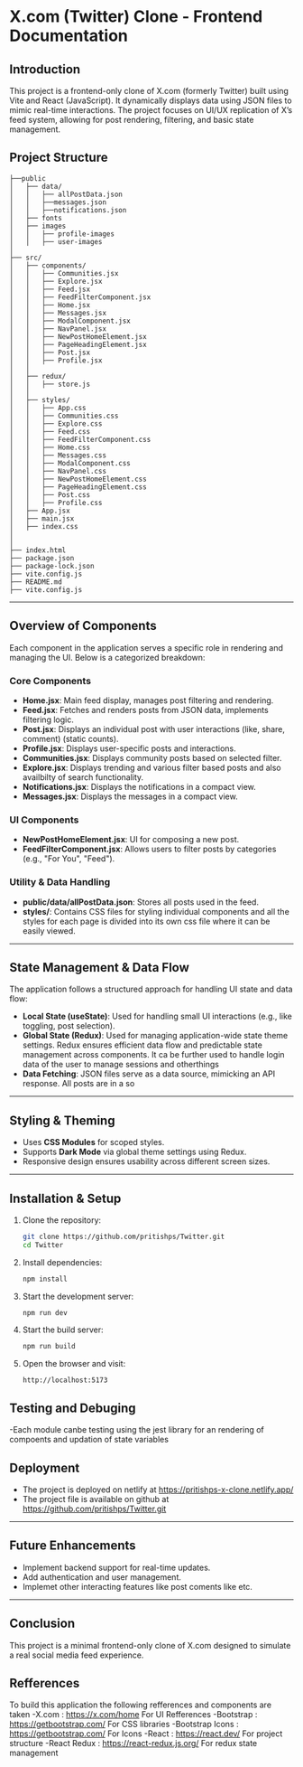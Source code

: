 # X.com (Twitter) Clone - Frontend Documentation

## Introduction

This project is a frontend-only clone of X.com (formerly Twitter) built using Vite and React (JavaScript). It dynamically displays data using JSON files to mimic real-time interactions. The project focuses on UI/UX replication of X’s feed system, allowing for post rendering, filtering, and basic state management.

## Project Structure
```
├──public
│   ├── data/
│   │   ├── allPostData.json
│   │   ├──messages.json
│   │   ├──notifications.json
│   ├── fonts
│   ├── images
│   │   ├── profile-images
│   │   ├── user-images
│
├── src/
│   ├── components/
│   │   ├── Communities.jsx
│   │   ├── Explore.jsx
│   │   ├── Feed.jsx
│   │   ├── FeedFilterComponent.jsx
│   │   ├── Home.jsx
│   │   ├── Messages.jsx
│   │   ├── ModalComponent.jsx
│   │   ├── NavPanel.jsx
│   │   ├── NewPostHomeElement.jsx
│   │   ├── PageHeadingElement.jsx
│   │   ├── Post.jsx
│   │   ├── Profile.jsx
│   │
│   ├── redux/
│   │   ├── store.js
│   │   
│   ├── styles/
│   │   ├── App.css
│   │   ├── Communities.css
│   │   ├── Explore.css
│   │   ├── Feed.css
│   │   ├── FeedFilterComponent.css
│   │   ├── Home.css
│   │   ├── Messages.css
│   │   ├── ModalComponent.css
│   │   ├── NavPanel.css
│   │   ├── NewPostHomeElement.css
│   │   ├── PageHeadingElement.css
│   │   ├── Post.css
│   │   ├── Profile.css
│   ├── App.jsx
│   ├── main.jsx
│   ├── index.css
│
│
├── index.html
├── package.json
├── package-lock.json
├── vite.config.js
├── README.md
├── vite.config.js
```

---

## Overview of Components

Each component in the application serves a specific role in rendering and managing the UI. Below is a categorized breakdown:

### Core Components

- **Home.jsx**: Main feed display, manages post filtering and rendering.
- **Feed.jsx**: Fetches and renders posts from JSON data, implements filtering logic.
- **Post.jsx**: Displays an individual post with user interactions (like, share, comment) (static counts).
- **Profile.jsx**: Displays user-specific posts and interactions.
- **Communities.jsx**: Displays community posts based on selected filter.
- **Explore.jsx**: Displays trending and various filter based posts and also availbilty of search functionality.
- **Notifications.jsx**: Displays the notifications in a compact view.
- **Messages.jsx**: Displays the messages in a compact view.

### UI Components

- **NewPostHomeElement.jsx**: UI for composing a new post.
- **FeedFilterComponent.jsx**: Allows users to filter posts by categories (e.g., "For You", "Feed").

### Utility & Data Handling

- **public/data/allPostData.json**: Stores all posts used in the feed.
- **styles/**: Contains CSS files for styling individual components and all the styles for each page is divided into its own css file where it can be easily viewed.

---

## State Management & Data Flow

The application follows a structured approach for handling UI state and data flow:

- **Local State (useState)**: Used for handling small UI interactions (e.g., like toggling, post selection).
- **Global State (Redux)**: Used for managing application-wide state theme settings. Redux ensures efficient data flow and predictable state management across components. It ca be further used to handle login data of the user to manage sessions and otherthings
- **Data Fetching**: JSON files serve as a data source, mimicking an API response. All posts are in a so

---

## Styling & Theming

- Uses **CSS Modules** for scoped styles.
- Supports **Dark Mode** via global theme settings using Redux.
- Responsive design ensures usability across different screen sizes.

---

## Installation & Setup

1. Clone the repository:
   ```sh
   git clone https://github.com/pritishps/Twitter.git
   cd Twitter
   ```
2. Install dependencies:
   ```sh
   npm install
   ```
3. Start the development server:
   ```sh
   npm run dev
   ```
4. Start the build server:
   ```sh
   npm run build
   ```
5. Open the browser and visit:
   ```
   http://localhost:5173
   ```

## Testing and Debuging

-Each module canbe testing using the jest library for an rendering of compoents and updation of state variables

## Deployment

- The project is deployed on netlify at https://pritishps-x-clone.netlify.app/
- The project file is available on github at  https://github.com/pritishps/Twitter.git

---

## Future Enhancements

- Implement backend support for real-time updates.
- Add authentication and user management.
- Implemet other interacting features like post coments like etc.

---

## Conclusion

This project is a minimal frontend-only clone of X.com designed to simulate a real social media feed experience. 

## Refferences

To build this application the following refferences and components are taken 
-X.com : https://x.com/home  For UI Refferences
-Bootstrap : https://getbootstrap.com/     For CSS libraries
-Bootstrap Icons : https://getbootstrap.com/    For Icons
-React : https://react.dev/     For project structure
-React Redux : https://react-redux.js.org/      For redux state management
